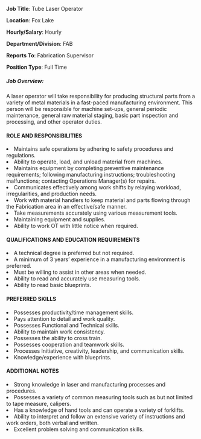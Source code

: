 __Job Title__:	Tube Laser Operator

__Location__:	Fox Lake

__Hourly/Salary__:	Hourly

__Department/Division__:	FAB

__Reports To__:	Fabrication Supervisor

__Position Type__:	Full Time

##### Job Overview:
A laser operator will take responsibility for producing structural parts from a variety of metal materials in a fast-paced manufacturing environment. This person will be responsible for machine set-ups, general periodic maintenance, general raw material staging, basic part inspection and processing, and other operator duties.
		
#### ROLE AND RESPONSIBILITIES
<li>Maintains safe operations by adhering to safety procedures and regulations.</li>
<li>Ability to operate, load, and unload material from machines.</li>
<li>Maintains equipment by completing preventive maintenance requirements; following manufacturing instructions; troubleshooting malfunctions; contacting Operations Manager(s) for repairs.</li>
<li>Communicates effectively among work shifts by relaying workload, irregularities, and production needs.</li>
<li>Work with material handlers to keep material and parts flowing through the Fabrication area in an effective/safe manner.</li>
<li>Take measurements accurately using various measurement tools.</li>
<li>Maintaining equipment and supplies.</li>
<li>Ability to work OT with little notice when required.</li>

#### QUALIFICATIONS AND EDUCATION REQUIREMENTS
<li>A technical degree is preferred but not required.</li>
<li>A minimum of 3 years’ experience in a manufacturing environment is preferred.</li>
<li>Must be willing to assist in other areas when needed.</li>
<li>Ability to read and accurately use measuring tools.</li>
<li>Ability to read basic blueprints.</li>

#### PREFERRED SKILLS
<li>Possesses productivity/time management skills.</li>
<li>Pays attention to detail and work quality.</li>
<li>Possesses Functional and Technical skills.</li>
<li>Ability to maintain work consistency.</li>
<li>Possesses the ability to cross train.</li>
<li>Possesses cooperation and teamwork skills.</li>
<li>Processes Initiative, creativity, leadership, and communication skills.</li>
<li>Knowledge/experience with blueprints.</li>

#### ADDITIONAL NOTES
<li>Strong knowledge in laser and manufacturing processes and procedures.</li>
<li>Possesses a variety of common measuring tools such as but not limited to tape measure, calipers.</li>
<li>Has a knowledge of hand tools and can operate a variety of forklifts.</li>
<li>Ability to interpret and follow an extensive variety of instructions and work orders, both verbal and written.</li>
<li>Excellent problem solving and communication skills.</li>
	
